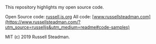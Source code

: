This repository highlights my open source code.

Open Source code: [russell.js.org](https://russell.js.org/)
All code: [www.russellsteadman.com](https://www.russellsteadman.com/?utm_source=russelljs&utm_medium=readme#code-samples)

MIT (c) 2019 Russell Steadman.